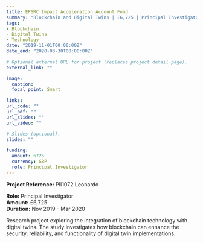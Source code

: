 ```yaml
---
title: EPSRC Impact Acceleration Account Fund
summary: "Blockchain and Digital Twins | £6,725 | Principal Investigator"
tags:
- Blockchain
- Digital Twins
- Technology
date: "2019-11-01T00:00:00Z"
date_end: "2020-03-30T00:00:00Z"

# Optional external URL for project (replaces project detail page).
external_link: ""

image:
  caption: 
  focal_point: Smart

links:
url_code: ""
url_pdf: ""
url_slides: ""
url_video: ""

# Slides (optional).
slides: ""

funding:
  amount: 6725
  currency: GBP
  role: Principal Investigator
---
```


**Project Reference:** PII1072 Leonardo

**Role:** Principal Investigator  
**Amount:** £6,725  
**Duration:** Nov 2019 - Mar 2020

Research project exploring the integration of blockchain technology with digital twins. The study investigates how blockchain can enhance the security, reliability, and functionality of digital twin implementations.
